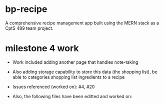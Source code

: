 # bp-recipe
A comprehensive recipe management app built using the MERN stack as a CptS 489 team project.

# milestone 4 work
- Work included adding another page that handles note-taking
- Also adding storage capability to store this data (the shopping list), be able to categories shopping list ingredients to a recipe
- Issues referenced (worked on): #4, #20

- Also, the following files have been editted and worked on:



